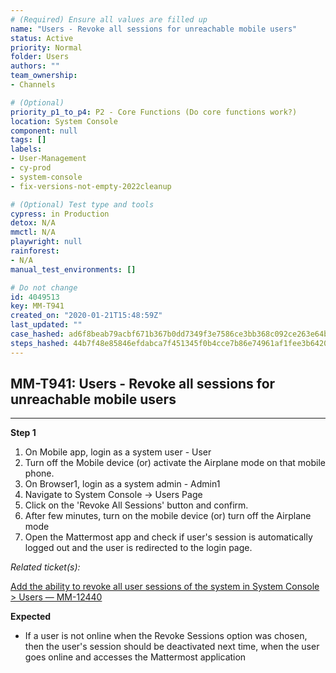 ```yaml
---
# (Required) Ensure all values are filled up
name: "Users - Revoke all sessions for unreachable mobile users"
status: Active
priority: Normal
folder: Users
authors: ""
team_ownership: 
- Channels

# (Optional)
priority_p1_to_p4: P2 - Core Functions (Do core functions work?)
location: System Console
component: null
tags: []
labels: 
- User-Management
- cy-prod
- system-console
- fix-versions-not-empty-2022cleanup

# (Optional) Test type and tools
cypress: in Production
detox: N/A
mmctl: N/A
playwright: null
rainforest: 
- N/A
manual_test_environments: []

# Do not change
id: 4049513
key: MM-T941
created_on: "2020-01-21T15:48:59Z"
last_updated: ""
case_hashed: ad6f8beab79acbf671b367b0dd7349f3e7586ce3bb368c092ce263e64b0dcdde1b73a35a0ab4a72fcb5e1b39fb458fe0
steps_hashed: 44b7f48e85846efdabca7f451345f0b4cce7b86e74961af1fee3b64208de01afc7e0458f99b312388faeff8ae3a01fb7
---
```


<!-- (Auto-generated) Based on frontmatter's "key" and "name" -->

## MM-T941: Users - Revoke all sessions for unreachable mobile users

---

**Step 1**

1. On Mobile app, login as a system user - User
2. Turn off the Mobile device (or) activate the Airplane mode on that mobile phone.
3. On Browser1, login as a system admin - Admin1
4. Navigate to System Console -> Users Page
5. Click on the 'Revoke All Sessions' button and confirm.
6. After few minutes, turn on the mobile device (or) turn off the Airplane mode
7. Open the Mattermost app and check if user's session is automatically logged out and the user is redirected to the login page.

_Related ticket(s):_

[Add the ability to revoke all user sessions of the system in System Console > Users — MM-12440](https://mattermost.atlassian.net/browse/MM-12440)

**Expected**

- If a user is not online when the Revoke Sessions option was chosen, then the user's session should be deactivated next time, when the user goes online and accesses the Mattermost application
